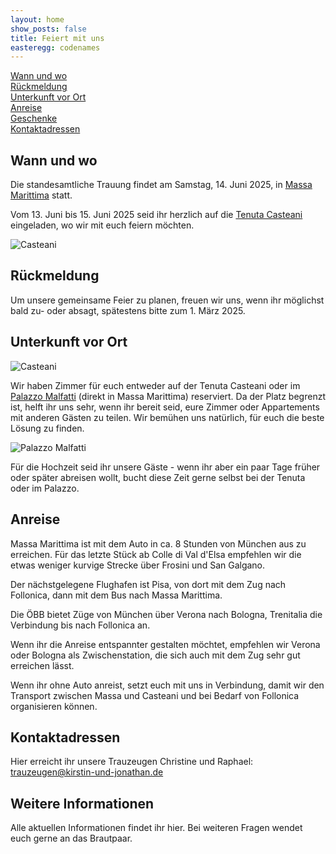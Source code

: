 ```yaml
---
layout: home
show_posts: false
title: Feiert mit uns
easteregg: codenames
---
```


[Wann und wo](#wann-und-wo)  
[Rückmeldung](#rückmeldung)  
[Unterkunft vor Ort](#unterkunft-vor-ort)  
[Anreise](#anreise)  
[Geschenke](#geschenke)  
[Kontaktadressen](#kontaktadressen)  


## Wann und wo

Die standesamtliche Trauung findet am Samstag, 14. Juni 2025, in [Massa Marittima](https://www.google.com/maps/place/Municipality+of+Massa+Marittima/@43.0504119,10.8880151,20.78z/data=!3m1!5s0x1329eea87a186e11:0xc0810b2e46394cfc!4m15!1m8!3m7!1s0x1329ec02565ae7e5:0x8486199bd0c53120!2s58024+Massa+Marittima,+Grosseto,+Italien!3b1!8m2!3d43.0484939!4d10.8876394!16zL20vMDkwbmgx!3m5!1s0x1329ec04bf87e9af:0x69f3345154f94833!8m2!3d43.0504537!4d10.8880899!16s%2Fg%2F121dvj2b?entry=ttu&g_ep=EgoyMDI0MTExMy4xIKXMDSoASAFQAw%3D%3D) statt.

Vom 13. Juni bis 15. Juni 2025 seid ihr herzlich auf die [Tenuta Casteani](https://www.casteani.it/de/) eingeladen, wo wir mit euch feiern möchten.

<img src="{{site.baseurl | prepend: site.url}}/assets/img/casteani.png" alt="Casteani" />

## Rückmeldung

Um unsere gemeinsame Feier zu planen, freuen wir uns, wenn ihr möglichst bald zu- oder absagt, spätestens bitte zum 1. März 2025.

## Unterkunft vor Ort

<img src="{{site.baseurl | prepend: site.url}}/assets/img/casteani_unterkunft.png" alt="Casteani" />

Wir haben Zimmer für euch entweder auf der Tenuta Casteani oder im [Palazzo Malfatti](https://www.palazzomalfattiresidenzadepoca.com/?lang=en) (direkt in Massa Marittima) reserviert. 
Da der Platz begrenzt ist, helft ihr uns sehr, wenn ihr bereit seid, eure Zimmer oder Appartements mit anderen Gästen zu teilen. 
Wir bemühen uns natürlich, für euch die beste Lösung zu finden.

<img src="{{site.baseurl | prepend: site.url}}/assets/img/palazzo_malfatti.png" alt="Palazzo Malfatti" />


Für die Hochzeit seid ihr unsere Gäste - wenn ihr aber ein paar Tage früher oder später abreisen wollt, bucht diese Zeit gerne selbst bei der Tenuta oder im Palazzo.


## Anreise

Massa Marittima ist mit dem Auto in ca. 8 Stunden von München aus zu erreichen. 
Für das letzte Stück ab Colle di Val d'Elsa empfehlen wir die etwas weniger 
kurvige Strecke über Frosini und San Galgano.

Der nächstgelegene Flughafen ist Pisa, von dort mit dem Zug nach Follonica, dann mit dem Bus nach Massa Marittima.

Die ÖBB bietet Züge von München über Verona nach Bologna, Trenitalia die Verbindung bis nach Follonica an.

Wenn ihr die Anreise entspannter gestalten möchtet, empfehlen wir Verona oder Bologna als Zwischenstation, die sich auch mit dem Zug sehr gut erreichen lässt.

Wenn ihr ohne Auto anreist, setzt euch mit uns in Verbindung, damit wir den Transport zwischen Massa und Casteani und bei Bedarf von Follonica organisieren können.

<!--
## Geschenke

Gute Bücher, interessante Bilder, Zeit mit euch ... klein, leicht, transportabel und schön. ;)
-->

## Kontaktadressen

Hier erreicht ihr unsere Trauzeugen Christine und Raphael: [trauzeugen@kirstin-und-jonathan.de](mailto:trauzeugen@kirstin-und-jonathan.de)


## Weitere Informationen

Alle aktuellen Informationen findet ihr hier. Bei weiteren Fragen wendet euch gerne an das Brautpaar. 
